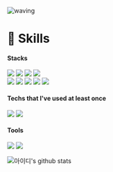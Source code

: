 ![waving](https://capsule-render.vercel.app/api?type=waving&height=200&text=hsangwon&fontAlign=74&fontAlignY=40&color=gradient)

# 🌱 Skills

#### Stacks
<img src="https://img.shields.io/badge/React-61DAFB?style=&logo=React&logoColor=white"/> <img src="https://img.shields.io/badge/Create React App-09D3AC?style=&logo=React&logoColor=white"/> <img src="https://img.shields.io/badge/React Router-CA4245?style=&logo=React Router&logoColor=white"/> <img src="https://img.shields.io/badge/styled-components-DB7093?style=&logo=styled components&logoColor=white"/>
<br> 
<img src="https://img.shields.io/badge/Amazon S3-569A31?style=&logo=Amazon S3&logoColor=white"/> 
<img src="https://img.shields.io/badge/Redux-764ABC?style=&logo=Redux&logoColor=white"/> 
<img src="https://img.shields.io/badge/JavaScript-F7DF1E?style=&logo=JavaScript&logoColor=white"/>
<img src="https://img.shields.io/badge/AXIOS-6828e2?style="/>
<img src="https://img.shields.io/badge/SWR-000000?style="/>
<br/>

#### Techs that I've used at least once
<img src="https://img.shields.io/badge/MongoDB-47A248?style=&logo=MongoDB&logoColor=white"/> <img src="https://img.shields.io/badge/Firebase-FFCA28?style=&logo=Firebase&logoColor=white"/> 

#### Tools
<img src="https://img.shields.io/badge/Git-F05032?style=&logo=Git&logoColor=white"/>  <img src="https://img.shields.io/badge/Notion-333333?style=&logo=Notion&logoColor=white"/>  




![아이디's github stats](https://github-readme-stats.vercel.app/api?username=hsangwon&show_icons=true)



<!--
**hsangwon/hsangwon** is a ✨ _special_ ✨ repository because its `README.md` (this file) appears on your GitHub profile.

Here are some ideas to get you started:

- 🔭 I’m currently working on ...
- 🌱 I’m currently learning ...
- 👯 I’m looking to collaborate on ...
- 🤔 I’m looking for help with ...
- 💬 Ask me about ...
- 📫 How to reach me: ...
- 😄 Pronouns: ...
- ⚡ Fun fact: ...
-->
